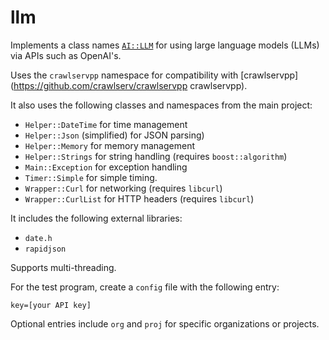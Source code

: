 # llm

Implements a class names [`AI::LLM`](https://github.com/crawlserv/llm/blob/main/src/AI/LLM.hpp) for using large language models (LLMs) via APIs such as OpenAI's.

Uses the `crawlservpp` namespace for compatibility with [crawlservpp](https://github.com/crawlserv/crawlservpp crawlservpp).

It also uses the following classes and namespaces from the main project:
* `Helper::DateTime` for time management
* `Helper::Json` (simplified) for JSON parsing)
* `Helper::Memory` for memory management
* `Helper::Strings` for string handling (requires `boost::algorithm`)
* `Main::Exception` for exception handling
* `Timer::Simple` for simple timing.
* `Wrapper::Curl` for networking (requires `libcurl`)
* `Wrapper::CurlList` for HTTP headers (requires `libcurl`)

It includes the following external libraries:
* `date.h`
* `rapidjson`

Supports multi-threading.

For the test program, create a `config` file with the following entry:

`key=[your API key]`

Optional entries include `org` and `proj` for specific organizations or projects.
